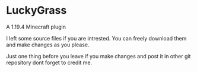 # LuckyGrass
A 1.19.4 Minecraft plugin

I left some source files if you are intrested. You can freely download them and make changes as you please.

Just one thing before you leave if you make changes and post it in other git repository dont forget to credit me.
